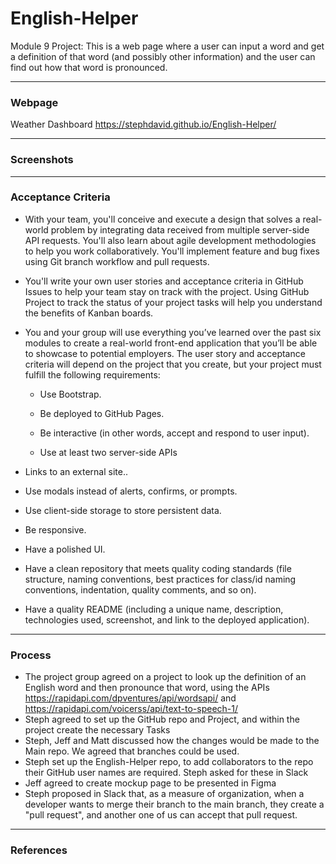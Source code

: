 # English-Helper
Module 9 Project: This is a web page where a user can input a word and get a definition of that word (and possibly other information) and the user can find out how that word is pronounced.

---

### Webpage

Weather Dashboard
https://stephdavid.github.io/English-Helper/

---

### Screenshots

---


### Acceptance Criteria

* With your team, you'll conceive and execute a design that solves a real-world problem by integrating data received from multiple server-side API requests. You'll also learn about agile development methodologies to help you work collaboratively. You'll implement feature and bug fixes using Git branch workflow and pull requests.

* You'll write your own user stories and acceptance criteria in GitHub Issues to help your team stay on track with the project. Using GitHub Project to track the status of your project tasks will help you understand the benefits of Kanban boards.

* You and your group will use everything you’ve learned over the past six modules to create a real-world front-end application that you’ll be able to showcase to potential employers. The user story and acceptance criteria will depend on the project that you create, but your project must fulfill the following requirements:

   * Use Bootstrap.

    * Be deployed to GitHub Pages.

    * Be interactive (in other words, accept and respond to user input).

    * Use at least two server-side APIs 

* Links to an external site..

* Use modals instead of alerts, confirms, or prompts.

* Use client-side storage to store persistent data.

* Be responsive.

* Have a polished UI.

* Have a clean repository that meets quality coding standards (file structure, naming conventions, best practices for class/id naming conventions, indentation, quality comments, and so on).

* Have a quality README (including a unique name, description, technologies used, screenshot, and link to the deployed application).
 
---

### Process

* The project group agreed on a project to look up the definition of an English word and then pronounce that word, using the APIs https://rapidapi.com/dpventures/api/wordsapi/ and https://rapidapi.com/voicerss/api/text-to-speech-1/ 
* Steph agreed to set up the GitHub repo and Project, and within the project create the necessary Tasks
* Steph, Jeff and Matt discussed how the changes would be made to the Main repo. We agreed that branches could be used.
* Steph set up the English-Helper repo, to add collaborators to the repo their GitHub user names are required. Steph asked for these in Slack
* Jeff agreed to create mockup page to be presented in Figma
* Steph proposed in Slack that, as a measure of organization, when a developer wants to merge their branch to the main branch, they create a "pull request", and another one of us can accept that pull request.

---

### References

